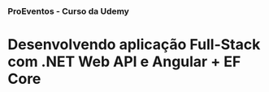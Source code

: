 ### ProEventos - Curso da Udemy

# Desenvolvendo aplicação Full-Stack com .NET Web API e Angular + EF Core  
